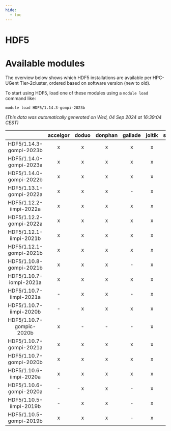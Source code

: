 ```yaml
---
hide:
  - toc
---
```


HDF5
====

# Available modules


The overview below shows which HDF5 installations are available per HPC-UGent Tier-2cluster, ordered based on software version (new to old).

To start using HDF5, load one of these modules using a `module load` command like:

```shell
module load HDF5/1.14.3-gompi-2023b
```

*(This data was automatically generated on Wed, 04 Sep 2024 at 16:39:04 CEST)*  

| |accelgor|doduo|donphan|gallade|joltik|shinx|skitty|
| :---: | :---: | :---: | :---: | :---: | :---: | :---: | :---: |
|HDF5/1.14.3-gompi-2023b|x|x|x|x|x|x|x|
|HDF5/1.14.0-gompi-2023a|x|x|x|x|x|x|x|
|HDF5/1.14.0-gompi-2022b|x|x|x|x|x|-|x|
|HDF5/1.13.1-gompi-2022a|x|x|x|-|x|-|x|
|HDF5/1.12.2-iimpi-2022a|x|x|x|x|x|-|x|
|HDF5/1.12.2-gompi-2022a|x|x|x|x|x|x|x|
|HDF5/1.12.1-iimpi-2021b|x|x|x|x|x|-|x|
|HDF5/1.12.1-gompi-2021b|x|x|x|x|x|-|x|
|HDF5/1.10.8-gompi-2021b|x|x|x|-|x|-|x|
|HDF5/1.10.7-iompi-2021a|x|x|x|x|x|-|x|
|HDF5/1.10.7-iimpi-2021a|-|x|x|-|x|-|x|
|HDF5/1.10.7-iimpi-2020b|-|x|x|x|x|-|x|
|HDF5/1.10.7-gompic-2020b|x|-|-|-|x|-|-|
|HDF5/1.10.7-gompi-2021a|x|x|x|x|x|-|x|
|HDF5/1.10.7-gompi-2020b|x|x|x|x|x|-|x|
|HDF5/1.10.6-iimpi-2020a|x|x|x|x|x|-|x|
|HDF5/1.10.6-gompi-2020a|-|x|x|-|x|-|x|
|HDF5/1.10.5-iimpi-2019b|-|x|x|-|x|-|x|
|HDF5/1.10.5-gompi-2019b|x|x|x|-|x|-|x|
